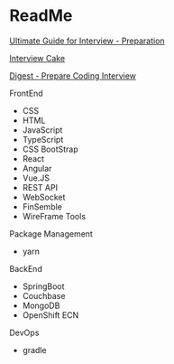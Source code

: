 # ReadMe

[Ultimate Guide for Interview - Preparation ](https://learntocodewith.me/posts/technical-interview/)

[Interview Cake ](https://www.interviewcake.com/table-of-contents)

[Digest - Prepare Coding Interview ](https://www.nushackers.org/2017/09/digest-preparing-for-a-coding-interview/)



FrontEnd

* CSS
* HTML
* JavaScript
* TypeScript
* CSS BootStrap
* React
* Angular
* Vue.JS
* REST API
* WebSocket
* FinSemble
* WireFrame Tools 

Package Management 

* yarn

BackEnd

* SpringBoot
* Couchbase
* MongoDB
* OpenShift ECN 

DevOps

* gradle


